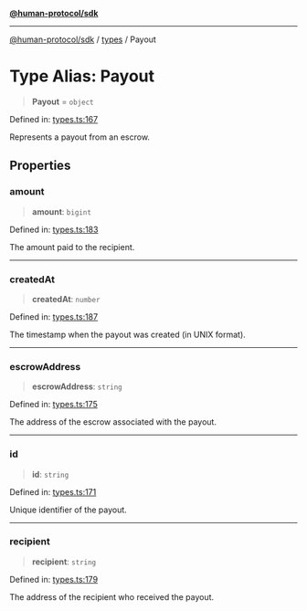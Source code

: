 [**@human-protocol/sdk**](../../README.md)

***

[@human-protocol/sdk](../../modules.md) / [types](../README.md) / Payout

# Type Alias: Payout

> **Payout** = `object`

Defined in: [types.ts:167](https://github.com/humanprotocol/human-protocol/blob/daa33ac30e8a8fd3dd7bbd077ced2e0ab16f7bab/packages/sdk/typescript/human-protocol-sdk/src/types.ts#L167)

Represents a payout from an escrow.

## Properties

### amount

> **amount**: `bigint`

Defined in: [types.ts:183](https://github.com/humanprotocol/human-protocol/blob/daa33ac30e8a8fd3dd7bbd077ced2e0ab16f7bab/packages/sdk/typescript/human-protocol-sdk/src/types.ts#L183)

The amount paid to the recipient.

***

### createdAt

> **createdAt**: `number`

Defined in: [types.ts:187](https://github.com/humanprotocol/human-protocol/blob/daa33ac30e8a8fd3dd7bbd077ced2e0ab16f7bab/packages/sdk/typescript/human-protocol-sdk/src/types.ts#L187)

The timestamp when the payout was created (in UNIX format).

***

### escrowAddress

> **escrowAddress**: `string`

Defined in: [types.ts:175](https://github.com/humanprotocol/human-protocol/blob/daa33ac30e8a8fd3dd7bbd077ced2e0ab16f7bab/packages/sdk/typescript/human-protocol-sdk/src/types.ts#L175)

The address of the escrow associated with the payout.

***

### id

> **id**: `string`

Defined in: [types.ts:171](https://github.com/humanprotocol/human-protocol/blob/daa33ac30e8a8fd3dd7bbd077ced2e0ab16f7bab/packages/sdk/typescript/human-protocol-sdk/src/types.ts#L171)

Unique identifier of the payout.

***

### recipient

> **recipient**: `string`

Defined in: [types.ts:179](https://github.com/humanprotocol/human-protocol/blob/daa33ac30e8a8fd3dd7bbd077ced2e0ab16f7bab/packages/sdk/typescript/human-protocol-sdk/src/types.ts#L179)

The address of the recipient who received the payout.
